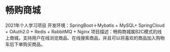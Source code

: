 # 畅购商城
2021年个人学习项目
开发环境：SpringBoot＋Mybatis + MySQL+ SpringCloud + OAuth2.0 + Redis + RabbitMQ + Nginx
项目描述：畅购商城属B2C模式的线上商城，支持用户在线浏览商品、在线搜索商品，并且可以将喜欢的商品加入购物车后下单购买商品。
